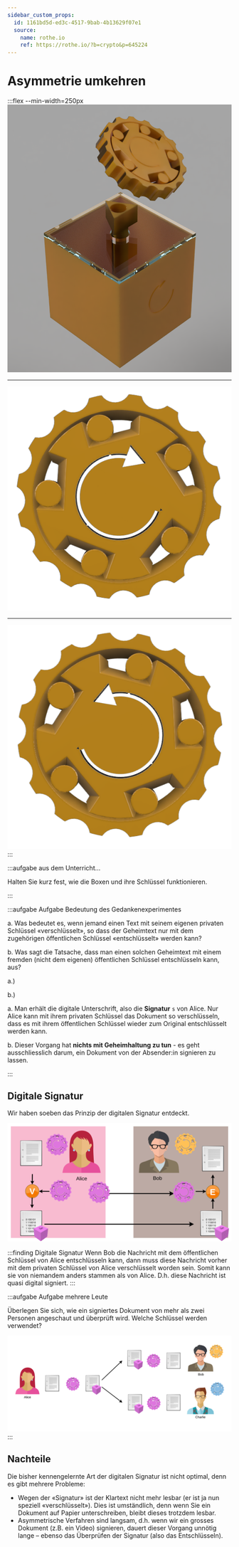 ```yaml
---
sidebar_custom_props:
  id: 1161bd5d-ed3c-4517-9bab-4b13629f07e1
  source:
    name: rothe.io
    ref: https://rothe.io/?b=crypto&p=645224
---
```



# Asymmetrie umkehren

:::flex --min-width=250px
![Asymmetrische Verschlüsselungs Box](images/asymm-box.png)
***
![Privater Schlüssel (rechts drehend)](images/driver-private.png)
***
![Öffentlicher Schlüssel (links drehend)](images/driver-public.png)
:::

:::aufgabe aus dem Unterricht...
<Answer type="state" webKey="41e7d6d6-2425-40f4-9976-f486ec9eb2cf" />

Halten Sie kurz fest, wie die Boxen und ihre Schlüssel funktionieren.

<Answer type="text" webKey="ec68df8d-dc5d-467d-bc36-39cc0daf0357" />

:::

:::aufgabe Aufgabe Bedeutung des Gedankenexperimentes
<Answer type="state" webKey="971ad389-7172-49a2-b8b8-1e47d83a40d4" />

a. Was bedeutet es, wenn jemand einen Text mit seinem eigenen privaten Schlüssel «verschlüsselt», so dass der Geheimtext nur mit dem zugehörigen öffentlichen Schlüssel «entschlüsselt» werden kann?

b. Was sagt die Tatsache, dass man einen solchen Geheimtext mit einem fremden (nicht dem eigenen) öffentlichen Schlüssel entschlüsseln kann, aus?

<Answer type="text" webKey="8a3ee7b6-2cfb-4638-ad4d-064fc920c745">

a.)

b.)

</Answer>

<Solution webKey="7ff60a15-ccaa-4ab4-98f5-a908c6b89c6e">

a. Man erhält die digitale Unterschrift, also die **Signatur** `s` von Alice. Nur Alice kann mit ihrem privaten Schlüssel das Dokument so verschlüsseln, dass es mit ihrem öffentlichen Schlüssel wieder zum Original entschlüsselt werden kann.

b. Dieser Vorgang hat **nichts mit Geheimhaltung zu tun** - es geht ausschliesslich darum, ein Dokument von der Absender:in signieren zu lassen.

</Solution>
:::

## Digitale Signatur
Wir haben soeben das Prinzip der digitalen Signatur entdeckt.


![Digitale Signatur](images/asymm-signature.svg)

:::finding Digitale Signatur
Wenn Bob die Nachricht mit dem öffentlichen Schlüssel von Alice entschlüsseln kann, dann muss diese Nachricht vorher mit dem privaten Schlüssel von Alice verschlüsselt worden sein. Somit kann sie von niemandem anders stammen als von Alice. D.h. diese Nachricht ist quasi digital signiert.
:::

:::aufgabe Aufgabe mehrere Leute
<Answer type="state" webKey="9a23f76b-2500-459d-8ffc-dc4da5d06a6a" />

Überlegen Sie sich, wie ein signiertes Dokument von mehr als zwei Personen angeschaut und überprüft wird. Welche Schlüssel werden verwendet?

<Answer type="text" webKey="6e6c19e8-7a15-41cc-83b4-ca2987de22d1" />

<Solution webKey="7ff60a15-ccaa-4ab4-98f5-a908c6b89c6e">

![](images/hash-asymm-signature.svg)
</Solution>
:::

## Nachteile
Die bisher kennengelernte Art der digitalen Signatur ist nicht optimal, denn es gibt mehrere Probleme:
- Wegen der «Signatur» ist der Klartext nicht mehr lesbar (er ist ja nun speziell «verschlüsselt»). Dies ist umständlich, denn wenn Sie ein Dokument auf Papier unterschreiben, bleibt dieses trotzdem lesbar.
- Asymmetrische Verfahren sind langsam, d.h. wenn wir ein grosses Dokument (z.B. ein Video) signieren, dauert dieser Vorgang unnötig lange – ebenso das Überprüfen der Signatur (also das Entschlüsseln).


